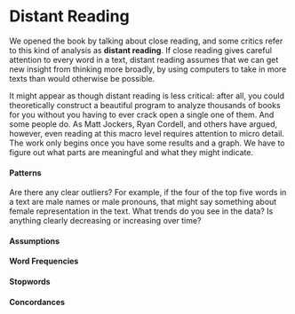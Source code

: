 # Distant Reading

We opened the book by talking about close reading, and some critics refer to this kind of analysis as **distant reading**. If close reading gives careful attention to every word in a text, distant reading assumes that we can get new insight from thinking more broadly, by using computers to take in more texts than would otherwise be possible.

It might appear as though distant reading is less critical: after all, you could theoretically construct a beautiful program to analyze thousands of books for you without you having to ever crack open a single one of them. And some people do. As Matt Jockers, Ryan Cordell, and others have argued, however, even reading at this macro level requires attention to micro detail. The work only begins once you have some results and a graph. We have to figure out what parts are meaningful and what they might indicate.

#### Patterns

Are there any clear outliers? For example, if the four of the top five words in a text are male names or male pronouns, that might say something about female representation in the text.
What trends do you see in the data? Is anything clearly decreasing or increasing over time?


#### Assumptions

#### Word Frequencies

#### Stopwords

#### Concordances
